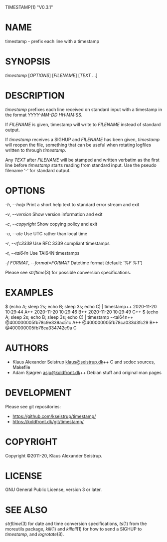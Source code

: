 TIMESTAMP(1)	"V0.3.1"

# NAME

timestamp - prefix each line with a timestamp

# SYNOPSIS

*timestamp* [_OPTIONS_] [_FILENAME_] [_TEXT_ …]

# DESCRIPTION

*timestamp* prefixes each line received on standard input with a
timestamp in the format _YYYY-MM-DD HH:MM:SS_.

If _FILENAME_ is given, timestamp will write to _FILENAME_ instead
of standard output.

If *timestamp* receives a SIGHUP and _FILENAME_ has been given, *timestamp*
will reopen the file, something that can be useful when rotating logfiles
written to through  *timestamp*.

Any _TEXT_ after _FILENAME_ will be stamped and written verbatim as
the first line before *timestamp* starts reading from standard
input. Use the pseudo filename ‘_-_’ for standard output.

# OPTIONS

*-h*, *--help*
	Print a short help text to standard error stream and exit

*-v*, *--version*
	Show version information and exit

*-c*, *--copyright*
	Show copying policy and exit

*-u*, *--utc*
	Use UTC rather than local time

*-r*, *--rfc3339*
	Use RFC 3339 compliant timestamps

*-t*, *--tai64n*
	Use TAI64N timestamps

*-f* _FORMAT_, *--format*=_FORMAT_
	Datetime format (default: ’_%F %T_’)

Please see *strftime*(3) for possible conversion specifications.

# EXAMPLES

$ (echo A; sleep 2s; echo B; sleep 3s; echo C) | timestamp++
2020-11-20 10:29:44	A++
2020-11-20 10:29:46	B++
2020-11-20 10:29:49	C++
$ (echo A; sleep 2s; echo B; sleep 3s; echo C) | timestamp --tai64n++
@400000005fb78c9e339ac51c	A++
@400000005fb78ca033d3fc29	B++
@400000005fb78ca334742e9a	C

# AUTHORS

- Klaus Alexander Seistrup <klaus@seistrup.dk>++
C and scdoc sources, Makefile
- Adam Sjøgren <asjo@koldfront.dk>++
Debian stuff and original man pages

# DEVELOPMENT

Please see git repositories:

- https://github.com/kseistrup/timestamp/
- https://koldfront.dk/git/timestamp/

# COPYRIGHT

Copyright ©2011-20, Klaus Alexander Seistrup.

# LICENSE

GNU General Public License, version 3 or later.

# SEE ALSO

*strftime*(3) for date and time conversion specifications,
*ts*(1) from the moreutils package,
*kill*(1) and *killall*(1) for how to send a SIGHUP to *timestamp*,
and *logrotate*(8).
